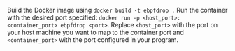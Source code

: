 Build the Docker image using ```docker build -t ebpfdrop .```
Run the container with the desired port specified: ```docker run -p <host_port>:<container_port> ebpfdrop <port>```. Replace ```<host_port>``` with the port on your host machine you want to map to the container port and ```<container_port>``` with the port configured in your program.
